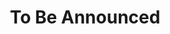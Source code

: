---
layout: page
title: To Be Announced
description: Hackable LLM framework to support different finetuning strategies, Adapters, LoRA, SFT, PPO, DPO
img: assets/img/TBA.png
importance: 1
category: Natural Language Processing
github: https://swayaminsync.github.io/page-not-found
redirect: https://swayaminsync.github.io/page-not-found
---